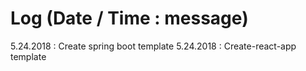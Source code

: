 # Log (Date / Time : message)

5.24.2018 : Create spring boot template
5.24.2018 : Create-react-app template